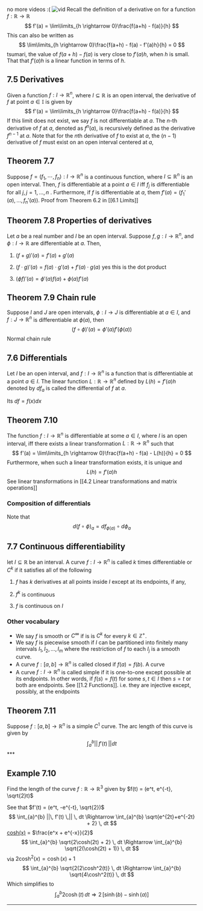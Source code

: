 no more videos :(
![vid](https://www.youtube.com/watch?v=Jk_k3q9RoMU&ab_channel=FoolishChemist)
Recall the definition of a derivative on for a function $f : \mathbb{R} \rightarrow \mathbb{R}$ 
$$
f'(a) = \lim\limits_{h \rightarrow 0}\frac{f(a+h) - f(a)}{h}
$$
This can also be written as
$$
\lim\limits_{h \rightarrow 0}\frac{f(a+h) - f(a) - f'(a)h}{h} = 0
$$
tsumari, the value of $f(a + h) - f(a)$ is very close to $f'(a)h$, when $h$ is small. That that $f'(a)h$ is a linear function in terms of $h$. 
## 7.5 Derivatives 
Given a function $f : I \rightarrow \mathbb{R}^n$, where $I \subseteq \mathbb{R}$ is an open interval, the derivative of $f$ at point $a \in \mathbb{I}$ is given by
$$
f'(a) = \lim\limits_{h \rightarrow 0}\frac{f(a+h) - f(a)}{h}
$$
If this limit does not exist, we say $f$ is not differentiable at $a$. The $n$-th derivative of $f$ at $a$, denoted as $f^n(a)$, is recursively defined as the derivative $f^{n-1}$ at $a$. Note that for the $n$th derivative of $f$ to exist at $a$, the $(n-1)$ derivative of $f$ must exist on an open interval centered at $a$,
## Theorem 7.7 
Suppose $f = (f_1, \cdots, f_n) : I \rightarrow \mathbb{R}^n$ is a continuous function, where $I \subseteq \mathbb{R}^n$ is an open interval. Then, $f$ is differentiable at a point $a \in I$ iff $f_j$ is differentiable for all $j, j = 1, \dots, n$ . Furthermore, if $f$ is differentiable at $a$, them $f'(a) = (f_1'(a), \dots, f_n'(a))$. Proof from Theorem 6.2 in [[6.1 Limits]]
## Theorem 7.8 Properties of derivatives
Let $a$ be a real number and $I$ be an open interval. Suppose $f,g : I \rightarrow \mathbb{R}^n$, and $\phi : I \rightarrow \mathbb{R}$ are differentiable at $a$. Then,

1. $(f + g)'(a) = f'(a) + g'(a)$

2. $(f \cdot g)'(a) = f(a)\cdot g'(a) + f'(a) \cdot g(a)$ yes this is the dot product

3. $(\phi f)'(a) = \phi'(a) f(a) + \phi(a) f'(a)$
## Theorem 7.9 Chain rule
Suppose $I$ and $J$ are open intervals, $\phi : I \rightarrow J$ is differentiable at $a \in I$, and $f : J \rightarrow \mathbb{R}^n$ is differentiable at $\phi(a)$, then
$$
(f \circ \phi)'(a) = \phi'(a)f'(\phi(a))
$$
Normal chain rule
## 7.6 Differentials
Let $I$ be an open interval, and $f : I \rightarrow \mathbb{R}^n$ is a function that is differentiable at a point $a \in I$. The linear function $L : \mathbb{R} \rightarrow \mathbb{R}^n$ defined by $L(h) = f'(a)h$ denoted by $df_a$ is called the differential of $f$ at $a$. 

Its $df = f(x)dx$ 
## Theorem 7.10
The function $f : I \rightarrow \mathbb{R}^n$ is differentiable at some $a \in I$, where $I$ is an open interval, iff there exists a linear transformation $L : \mathbb{R} \rightarrow \mathbb{R}^n$ such that
$$
f'(a) = \lim\limits_{h \rightarrow 0}\frac{f(a+h) - f(a) - L(h)}{h} = 0
$$
Furthermore, when such a linear transformation exists, it is unique and $$L(h) = f'(a)h$$
See linear transformations in [[4.2 Linear transformations and matrix operations]]
### Composition of differentials
Note that 
$$
d(f \circ \phi)_a = df_{\phi(a)} \circ d \phi_a
$$
## 7.7 Continuous differentiability
let $I \subseteq \mathbb{R}$ be an interval. A curve $f : I \rightarrow \mathbb{R}^n$ is called $k$ times differentiable or $C^k$ if it satisfies all of the following

1. $f$ has $k$ derivatives at all points inside $I$ except at its endpoints, if any,

2. $f^k$ is continuous

3. $f$ is continuous on $I$ 
### Other vocabulary
- We say $f$ is smooth or $C^\infty$ if is is $C^k$ for every $k \in \mathbb{Z}^+$. 
- We say $f$ is piecewise smooth if $I$ can be partitioned into finitely many intervals $I_1, I_2, \dots, I_m$ where the restriction of $f$ to each $I_j$ is a smooth curve. 
- A curve $f : [a ,b] \rightarrow \mathbb{R}^n$ is called closed if $f(a) = f(b)$. A curve 
- A curve $f : I \rightarrow \mathbb{R}^n$ is called simple if it is one-to-one except possible at its endpoints. In other words, if $f(s) = f(t)$ for some $s, t \in I$ then $s = t$ or both are endpoints. See [[1.2 Functions]]. i.e. they are injective except, possibly, at the endpoints
## Theorem 7.11
Suppose $f : [a, b] \rightarrow \mathbb{R}^n$ is a simple $C^1$ curve. The arc length of this curve is given by
$$
\int_{a}^{b} ||\, f'(t) \,|| dt 
$$***
## Example 7.10
Find the length of the curve $f : \mathbb{R} \rightarrow \mathbb{R}^3$ given by $f(t) = (e^t, e^{-t}, \sqrt{2}t)$ 

See that $f'(t) = (e^t, -e^{-t}, \sqrt{2})$ 
$$
\int_{a}^{b} ||\, f'(t) \,|| \, dt  \Rightarrow \int_{a}^{b} \sqrt{e^{2t}+e^{-2t} + 2} \, dt
$$
[cosh(x)](https://en.wikipedia.org/wiki/Hyperbolic_functions) = $\frac{e^x + e^{-x}}{2}$ 
$$
\int_{a}^{b} \sqrt{2\cosh(2t) + 2} \, dt \Rightarrow \int_{a}^{b} \sqrt{2(\cosh(2t) + 1)} \, dt
$$
via $2\cosh^2(x) = \cosh(x) + 1$ 
$$
\int_{a}^{b} \sqrt{2(2\cosh^2(t)} \, dt \Rightarrow \int_{a}^{b} \sqrt{4\cosh^2(t)} \, dt
$$
Which simplifies to 
$$
\int_{a}^{b} 2\cosh(t)\, dt \Rightarrow 2 \,[\sinh(b) - \sinh(a)] 
$$
***